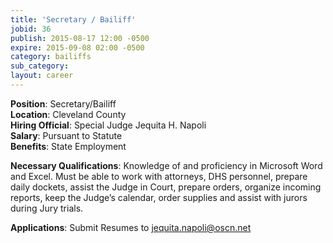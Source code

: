 ```yaml
---
title: 'Secretary / Bailiff'
jobid: 36
publish: 2015-08-17 12:00 -0500
expire: 2015-09-08 02:00 -0500
category: bailiffs
sub_category: 
layout: career
---
```

<p><strong>Position</strong>: Secretary/Bailiff<br>
<strong>Location</strong>: Cleveland County<br>
<strong>Hiring Official</strong>: Special Judge Jequita H. Napoli<br>
<strong>Salary</strong>: Pursuant to Statute<br>
<strong>Benefits</strong>: State Employment</p>
<p><strong>Necessary Qualifications</strong>: Knowledge of and proficiency in Microsoft Word and Excel. Must be able to work with attorneys, DHS personnel, prepare daily dockets, assist the Judge in Court, prepare orders, organize incoming reports, keep the Judge’s calendar, order supplies and assist with jurors during Jury trials.</p>
<p><strong>Applications</strong>: Submit Resumes to <a href="mailto:jequita.napoli@oscn.net" target="_blank">jequita.napoli@oscn.net</a></p>
